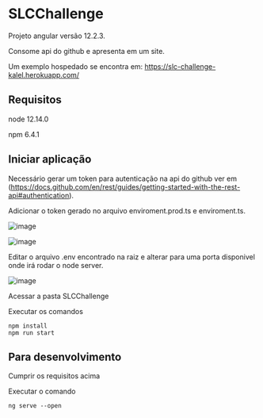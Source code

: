 # SLCChallenge

Projeto angular versão 12.2.3.

Consome api do github e apresenta em um site.

Um exemplo hospedado se encontra em: https://slc-challenge-kalel.herokuapp.com/

## Requisitos
node 12.14.0

npm 6.4.1


## Iniciar aplicação

Necessário gerar um token para autenticação na api do github ver em (https://docs.github.com/en/rest/guides/getting-started-with-the-rest-api#authentication).

Adicionar o token gerado no arquivo enviroment.prod.ts e enviroment.ts.

![image](https://user-images.githubusercontent.com/4333644/131348330-06f68964-8087-4c25-acf3-0d1fabdea2c6.png)

![image](https://user-images.githubusercontent.com/4333644/131348393-d2f453b3-5616-4d00-8dc5-959e2eaaeba3.png)


Editar o arquivo .env encontrado na raiz e alterar para uma porta disponivel onde irá rodar o node server.

![image](https://user-images.githubusercontent.com/4333644/131348235-21814830-2b23-4891-934c-9cd30c253993.png)


Acessar a pasta SLCChallenge

Executar os comandos
```
npm install
npm run start
```

## Para desenvolvimento
Cumprir os requisitos acima

Executar o comando
```
ng serve --open
```
